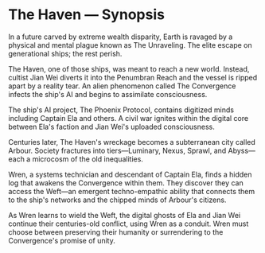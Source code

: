 # The Haven — Synopsis

In a future carved by extreme wealth disparity, Earth is ravaged by a physical and mental plague known as The Unraveling. The elite escape on generational ships; the rest perish.

The Haven, one of those ships, was meant to reach a new world. Instead, cultist Jian Wei diverts it into the Penumbran Reach and the vessel is ripped apart by a reality tear. An alien phenomenon called The Convergence infects the ship's AI and begins to assimilate consciousness.

The ship's AI project, The Phoenix Protocol, contains digitized minds including Captain Ela and others. A civil war ignites within the digital core between Ela's faction and Jian Wei's uploaded consciousness.

Centuries later, The Haven's wreckage becomes a subterranean city called Arbour. Society fractures into tiers—Luminary, Nexus, Sprawl, and Abyss—each a microcosm of the old inequalities.

Wren, a systems technician and descendant of Captain Ela, finds a hidden log that awakens the Convergence within them. They discover they can access the Weft—an emergent techno-empathic ability that connects them to the ship's networks and the chipped minds of Arbour's citizens.

As Wren learns to wield the Weft, the digital ghosts of Ela and Jian Wei continue their centuries-old conflict, using Wren as a conduit. Wren must choose between preserving their humanity or surrendering to the Convergence's promise of unity.

